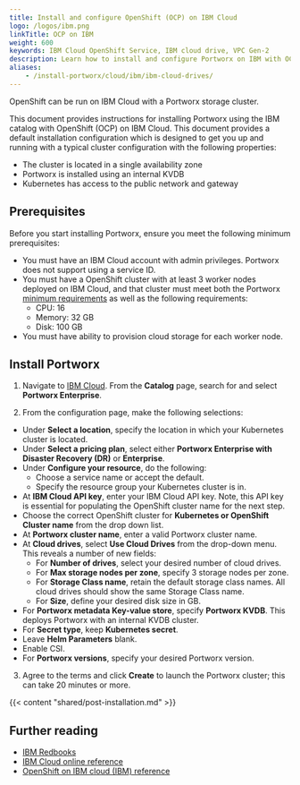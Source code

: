 ```yaml
---
title: Install and configure OpenShift (OCP) on IBM Cloud
logo: /logos/ibm.png
linkTitle: OCP on IBM
weight: 600
keywords: IBM Cloud OpenShift Service, IBM cloud drive, VPC Gen-2
description: Learn how to install and configure Portworx on IBM with OCP using Cloud Drives.
aliases:
    - /install-portworx/cloud/ibm/ibm-cloud-drives/
---
```



OpenShift can be run on IBM Cloud with a Portworx storage cluster. 

This document provides instructions for installing Portworx using the IBM catalog with OpenShift (OCP) on IBM Cloud. This document provides a default installation configuration which is designed to get you up and running with a typical cluster configuration with the following properties:

* The cluster is located in a single availability zone
* Portworx is installed using an internal KVDB
* Kubernetes has access to the public network and gateway

## Prerequisites

Before you start installing Portworx, ensure you meet the following minimum prerequisites:

* You must have an IBM Cloud account with admin privileges. Portworx does not support using a service ID. 
* You must have a OpenShift cluster with at least 3 worker nodes deployed on IBM Cloud, and that cluster must meet both the Portworx [minimum requirements](/install-portworx/prerequisites/) as well as the following requirements: 
  * CPU: 16 
  * Memory: 32 GB 
  * Disk: 100 GB
* You must have ability to provision cloud storage for each worker node. <!-- what does this actually mean? are these IAM permissions? how do they get the ability to provision nodes within IKS?  -->

## Install Portworx

1. Navigate to [IBM Cloud](https://cloud.ibm.com/login). From the **Catalog** page, search for and select **Portworx Enterprise**.

2. From the configuration page, make the following selections: 

  * Under **Select a location**, specify the location in which your Kubernetes cluster is located.
  * Under **Select a pricing plan**, select either **Portworx Enterprise with Disaster Recovery (DR)** or **Enterprise**.
  * Under **Configure your resource**, do the following:
    * Choose a service name or accept the default. 
    * Specify the resource group your Kubernetes cluster is in. 
  * At **IBM Cloud API key**, enter your IBM Cloud API key. Note, this API key is essential for populating the OpenShift cluster name for the next step.
  * Choose the correct OpenShift cluster for **Kubernetes or OpenShift Cluster name** from the drop down list.
  * At **Portworx cluster name**, enter a valid Portworx cluster name. 
  * At **Cloud drives**, select **Use Cloud Drives** from the drop-down menu. This reveals a number of new fields:
    * For **Number of drives**, select your desired number of cloud drives. 
    * For **Max storage nodes per zone**, specify 3 storage nodes per zone.
    * For **Storage Class name**, retain the default storage class names. All cloud drives should show the same Storage Class name.
    * For **Size**, define your desired disk size in GB.
  * For **Portworx metadata Key-value store**, specify **Portworx KVDB**. This deploys Portworx with an internal KVDB cluster.
  * For **Secret type**, keep **Kubernetes secret**. 
  * Leave **Helm Parameters** blank.
  * Enable CSI.
  * For **Portworx versions**, specify your desired Portworx version.

3. Agree to the terms and click **Create** to launch the Portworx cluster; this can take 20 minutes or more.

{{< content "shared/post-installation.md" >}}

## Further reading

* [IBM Redbooks](https://www.redbooks.ibm.com/redpapers/pdfs/redp5606.pdf)
* [IBM Cloud online reference](https://cloud.ibm.com/docs/containers?topic=containers-getting-started)
* [OpenShift on IBM cloud (IBM) reference](https://www.ibm.com/cloud/openshift)
